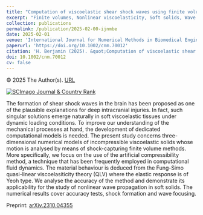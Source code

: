 ```yaml
---
title: "Computation of viscoelastic shear shock waves using finite volume schemes with artificial compressibility"
excerpt: "Finite volumes, Nonlinear viscoelasticity, Soft solids, Wave mechanics, Traumatic brain injury"
collection: publications
permalink: /publication/2025-02-00-ijnmbe
date: 2025-02-01
venue: 'International Journal for Numerical Methods in Biomedical Engineering'
paperurl: 'https://doi.org/10.1002/cnm.70012'
citation: 'H. Berjamin (2025). &quot;Computation of viscoelastic shear shock waves using finite volume schemes with artificial compressibility&quot;, <i>International Journal for Numerical Methods in Biomedical Engineering</i> 41(2), e70012.'
doi: 10.1002/cnm.70012
cv: false
---
```


© 2025 The Author(s). [URL](https://onlinelibrary.wiley.com/doi/10.1002/cnm.70012)

<a href="https://www.scimagojr.com/journalsearch.php?q=19700174683&amp;tip=sid&amp;exact=no" title="SCImago Journal &amp; Country Rank"><img border="0" src="https://www.scimagojr.com/journal_img.php?id=19700174683" alt="SCImago Journal &amp; Country Rank"  /></a>

The formation of shear shock waves in the brain has been proposed as one of the plausible explanations for deep intracranial injuries. In fact, such singular solutions emerge naturally in soft viscoelastic tissues under dynamic loading conditions. To improve our understanding of the mechanical processes at hand, the development of dedicated computational models is needed. The present study concerns three-dimensional numerical models of incompressible viscoelastic solids whose motion is analysed by means of shock-capturing finite volume methods. More specifically, we focus on the use of the artificial compressibility method, a technique that has been frequently employed in computational fluid dynamics. The material behaviour is deduced from the Fung-Simo quasi-linear viscoelasiticity theory (QLV) where the elastic response is of Yeoh type. We analyse the accuracy of the method and demonstrate its applicability for the study of nonlinear wave propagation in soft solids. The numerical results cover accuracy tests, shock formation and wave focusing.

Preprint: [arXiv.2310.04355](https://doi.org/10.48550/arXiv.2310.04355)